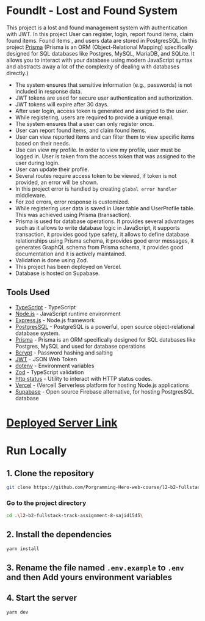 # FoundIt - Lost and Found System

This project is a lost and found management system with authentication with JWT. In this project User can register, login, report found items, claim found items.
Found items , and users data are stored in PostgresSQL. In this project [Prisma](https://www.prisma.io/) (Prisma is an ORM (Object-Relational Mapping) specifically designed for SQL databases like Postgres, MySQL, MariaDB, and SQLite. It allows you to interact with your database using modern JavaScript syntax and abstracts away a lot of the complexity of dealing with databases directly.)

- The system ensures that sensitive information (e.g., passwords) is not included in response data.
- JWT tokens are used for secure user authentication and authorization.
- JWT tokens will expire after 30 days.
- After user login, access token is generated and assigned to the user.
- While registering, users are required to provide a unique email.
- The system ensures that a user can only register once.
- User can report found items, and claim found items.
- User can view reported items and can filter them to view specific items based on their needs.
- Use can view my profile. In order to view my profile, user must be logged in. User is taken from the access token that was assigned to the user during login.
- User can update their profile.
- Several routes require access token to be viewed, if token is not provided, an error will be shown.
- In this project error is handled by creating `global error handler` middleware.
- For zod errors, error response is customized.
- While registering user data is saved in User table and UserProfile table. This was achieved using Prisma (transaction).
- Prisma is used for database operations. It provides several advantages such as it allows to write database logic in JavaScript, it supports transaction, it provides good type safety, it allows to define database relationships using Prisma schema, it provides good error messages, it generates GraphQL schema from Prisma schema, it provides good documentation and it is actively maintained.
- Validation is done using Zod.
- This project has been deployed on Vercel.
- Database is hosted on Supabase.

## Tools Used

- [TypeScript](https://www.typescriptlang.org/) - TypeScript
- [Node.js](https://nodejs.org/en/) - JavaScript runtime environment
- [Express.js](https://expressjs.com/) - Node.js framework
- [PostgresSQL](https://www.postgresql.org/) - PostgreSQL is a powerful, open source object-relational database system.
- [Prisma](https://www.prisma.io/) - Prisma is an ORM specifically designed for SQL databases like Postgres, MySQL and used for database operations
- [Bcrypt](https://www.npmjs.com/package/bcrypt) - Password hashing and salting
- [JWT](https://jwt.io/) - JSON Web Token
- [dotenv](https://www.npmjs.com/package/dotenv) - Environment variables
- [Zod](https://zod.dev/) - TypeScript validation
- [http status](https://www.npmjs.com/package/http-status) - Utility to interact with HTTP status codes.
- [Vercel](https://vercel.com/) - (Vercel) Serverless platform for hosting Node.js applications
- [Supabase](https://supabase.com/) - Open source Firebase alternative, for hosting PostgresSQL database

# [Deployed Server Link](https://assignment-8-self.vercel.app/)

# Run Locally

## 1. Clone the repository

```bash
git clone https://github.com/Porgramming-Hero-web-course/l2-b2-fullstack-track-assignment-8-sajid1545.git
```

### Go to the project directory

```bash
cd .\l2-b2-fullstack-track-assignment-8-sajid1545\
```

## 2. Install the dependencies

```bash
yarn install
```

## 3. Rename the file named `.env.example` to `.env` and then Add yours environment variables

## 4. Start the server

```bash
yarn dev
```

<br>
<br>
